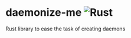 # daemonize-me ![Rust](https://github.com/CardinalBytes/daemonize-me/workflows/Rust/badge.svg)
Rust library to ease the task of creating daemons
